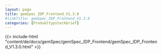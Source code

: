 ```yaml
---
layout: page
title: gemSpec_IDP_Frontend_V1.3.0
#linkTitle: gemSpec_IDP_Frontend_V1.3.0
categories: [Produkttypsteckbrief]
---
```

{{< include-html "content/de/docs/gemSpec/gemSpec_IDP_Frontend/gemSpec_IDP_Frontend_V1.3.0.html" >}}